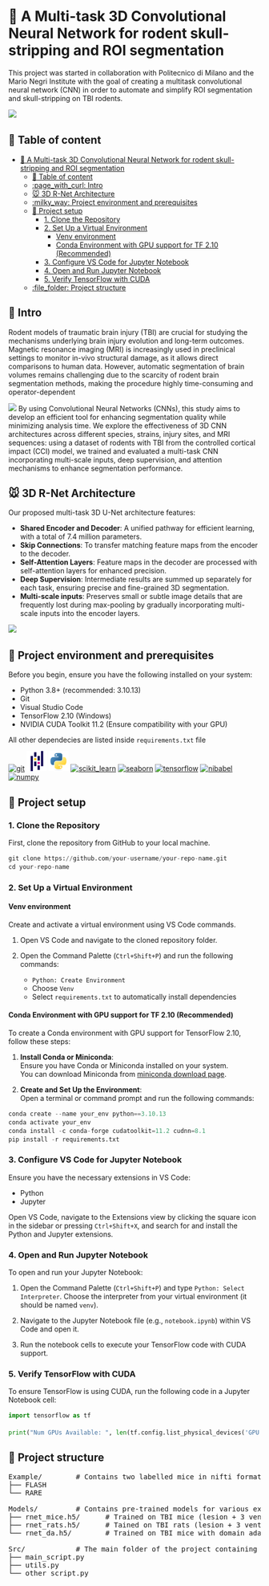 # :star2: A Multi-task 3D Convolutional Neural Network for rodent skull-stripping and ROI segmentation
This project was started in collaboration with Politecnico di Milano and the Mario Negri Institute with the goal of creating a multitask convolutional neural network (CNN) in order to automate and simplify ROI segmentation and skull-stripping on TBI rodents.

![](/images/logo.png)

## :link: Table of content
- [:star2: A Multi-task 3D Convolutional Neural Network for rodent skull-stripping and ROI segmentation](#star2-a-multi-task-3d-convolutional-neural-network-for-rodent-skull-stripping-and-roi-segmentation)
  - [:link: Table of content](#link-table-of-content)
  - [:page\_with\_curl: Intro](#page_with_curl-intro)
  - [:mouse: 3D R-Net Architecture](#mouse-3d-r-net-architecture)
  - [:milky\_way: Project environment and prerequisites](#milky_way-project-environment-and-prerequisites)
  - [:wrench: Project setup](#wrench-project-setup)
    - [1. Clone the Repository](#1-clone-the-repository)
    - [2. Set Up a Virtual Environment](#2-set-up-a-virtual-environment)
      - [Venv environment](#venv-environment)
      - [Conda Environment with GPU support for TF 2.10 (Recommended)](#conda-environment-with-gpu-support-for-tf-210-recommended)
    - [3. Configure VS Code for Jupyter Notebook](#3-configure-vs-code-for-jupyter-notebook)
    - [4. Open and Run Jupyter Notebook](#4-open-and-run-jupyter-notebook)
    - [5. Verify TensorFlow with CUDA](#5-verify-tensorflow-with-cuda)
  - [:file\_folder: Project structure](#file_folder-project-structure)

## :page_with_curl: Intro
Rodent models of traumatic brain injury (TBI) are crucial for studying the mechanisms underlying brain injury evolution and long-term outcomes. Magnetic resonance imaging (MRI) is increasingly used in preclinical settings to monitor in-vivo structural damage, as it allows direct comparisons to human data. However, automatic segmentation of brain volumes remains challenging due to the scarcity of rodent brain segmentation methods, making the procedure highly time-consuming and operator-dependent

![](/images/U-Net%20-%20Pipeline.png)
By using Convolutional Neural Networks (CNNs), this study aims to develop an efficient tool for enhancing segmentation quality while minimizing analysis time. We explore the effectiveness of 3D CNN architectures across different species, strains, injury sites, and MRI sequences: using a dataset of rodents with TBI from the controlled cortical impact (CCI) model, we trained and evaluated a multi-task CNN incorporating multi-scale inputs, deep supervision, and attention mechanisms to enhance segmentation performance.

## :mouse: 3D R-Net Architecture
Our proposed multi-task 3D U-Net architecture features:

- **Shared Encoder and Decoder**: A unified pathway for efficient learning, with a total of 7.4 million parameters.
- **Skip Connections**: To transfer matching feature maps from the encoder to the decoder.
- **Self-Attention Layers**: Feature maps in the decoder are processed with self-attention layers for enhanced precision.
- **Deep Supervision**: Intermediate results are summed up separately for each task, ensuring precise and fine-grained 3D segmentation.
- **Multi-scale inputs**: Preserves small or subtle image details that are frequently lost during max-pooling by gradually incorporating multi-scale inputs into the encoder layers.

![](/images/U-Net%20-%20Architecture.png)

## :milky_way: Project environment and prerequisites
Before you begin, ensure you have the following installed on your system:
- Python 3.8+ (recommended: 3.10.13)
- Git
- Visual Studio Code
- TensorFlow 2.10 (Windows)
- NVIDIA CUDA Toolkit 11.2 (Ensure compatibility with your GPU)


All other dependecies are listed inside `requirements.txt` file

<p align="left">
  <a href="https://git-scm.com/" target="_blank" rel="noreferrer" style="display:inline-block;"><img src="https://www.vectorlogo.zone/logos/git-scm/git-scm-icon.svg" alt="git" width="40" height="40"/></a>
  <a href="https://pandas.pydata.org/" target="_blank" rel="noreferrer" style="display:inline-block;"><img src="https://raw.githubusercontent.com/devicons/devicon/2ae2a900d2f041da66e950e4d48052658d850630/icons/pandas/pandas-original.svg" alt="pandas" width="40" height="40"/></a>
  <a href="https://www.python.org" target="_blank" rel="noreferrer" style="display:inline-block;"><img src="https://raw.githubusercontent.com/devicons/devicon/master/icons/python/python-original.svg" alt="python" width="40" height="40"/></a>
  <a href="https://scikit-learn.org/" target="_blank" rel="noreferrer" style="display:inline-block;"><img src="https://upload.wikimedia.org/wikipedia/commons/0/05/Scikit_learn_logo_small.svg" alt="scikit_learn" width="40" height="40"/></a>
  <a href="https://seaborn.pydata.org/" target="_blank" rel="noreferrer" style="display:inline-block;"><img src="https://seaborn.pydata.org/_images/logo-mark-lightbg.svg" alt="seaborn" width="40" height="40"/></a>
  <a href="https://www.tensorflow.org" target="_blank" rel="noreferrer" style="display:inline-block;"><img src="https://www.vectorlogo.zone/logos/tensorflow/tensorflow-icon.svg" alt="tensorflow" width="40" height="40"/></a>
  <a href="https://nipy.org/nibabel/" target="_blank" rel="noreferrer" style="display:inline-block;"><img src="https://nipy.org/nibabel/_static/nibabel-logo.svg" alt="nibabel" width="40" height="40"/></a>
  <a href="https://numpy.org/" target="_blank" rel="noreferrer" style="display:inline-block;"><img src="https://numpy.org/images/logo.svg" alt="numpy" width="40" height="40"/></a>
</p>

## :wrench: Project setup
### 1. Clone the Repository
First, clone the repository from GitHub to your local machine.
```python
git clone https://github.com/your-username/your-repo-name.git
cd your-repo-name
```

### 2. Set Up a Virtual Environment
#### Venv environment
Create and activate a virtual environment using VS Code commands.

1. Open VS Code and navigate to the cloned repository folder.

2. Open the Command Palette (`Ctrl+Shift+P`) and run the following commands:
    - `Python: Create Environment`
    - Choose `Venv`
    - Select `requirements.txt` to automatically install dependencies

#### Conda Environment with GPU support for TF 2.10 (Recommended)
To create a Conda environment with GPU support for TensorFlow 2.10, follow these steps:

1. **Install Conda or Miniconda**:  
   Ensure you have Conda or Miniconda installed on your system.<br>
   You can download Miniconda from [miniconda download page](https://docs.conda.io/en/latest/miniconda.html).

2. **Create and Set Up the Environment**:  
   Open a terminal or command prompt and run the following commands:
```python
conda create --name your_env python==3.10.13
conda activate your_env
conda install -c conda-forge cudatoolkit=11.2 cudnn=8.1
pip install -r requirements.txt
```
### 3. Configure VS Code for Jupyter Notebook
Ensure you have the necessary extensions in VS Code:
- Python
- Jupyter

Open VS Code, navigate to the Extensions view by clicking the square icon in the sidebar or pressing `Ctrl+Shift+X`, and search for and install the Python and Jupyter extensions.

### 4. Open and Run Jupyter Notebook
To open and run your Jupyter Notebook:

1. Open the Command Palette (`Ctrl+Shift+P`) and type `Python: Select Interpreter`. Choose the interpreter from your virtual environment (it should be named `venv`).

2. Navigate to the Jupyter Notebook file (e.g., `notebook.ipynb`) within VS Code and open it.

3. Run the notebook cells to execute your TensorFlow code with CUDA support.

### 5. Verify TensorFlow with CUDA
To ensure TensorFlow is using CUDA, run the following code in a Jupyter Notebook cell:
```python
import tensorflow as tf

print("Num GPUs Available: ", len(tf.config.list_physical_devices('GPU')))
```
## :file_folder: Project structure
<pre>
Example/        # Contains two labelled mice in nifti format
├── FLASH
└── RARE

Models/         # Contains pre-trained models for various experimental setups
├── rnet_mice.h5/      # Trained on TBI mice (lesion + 3 ventricles)
├── rnet_rats.h5/      # Tained on TBI rats (lesion + 3 ventricles)
└── rnet_da.h5/        # Trained on TBI mice with domain adaptation (lesion + 3 ventricles + cortex + corpus callosum)
 
Src/            # The main folder of the project containing all the source code
├── main_script.py
├── utils.py
└── other_script.py
</pre>

